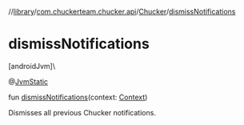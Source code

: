 //[library](../../../index.md)/[com.chuckerteam.chucker.api](../index.md)/[Chucker](index.md)/[dismissNotifications](dismiss-notifications.md)

# dismissNotifications

[androidJvm]\

@[JvmStatic](https://kotlinlang.org/api/latest/jvm/stdlib/kotlin.jvm/-jvm-static/index.html)

fun [dismissNotifications](dismiss-notifications.md)(context: [Context](https://developer.android.com/reference/kotlin/android/content/Context.html))

Dismisses all previous Chucker notifications.
